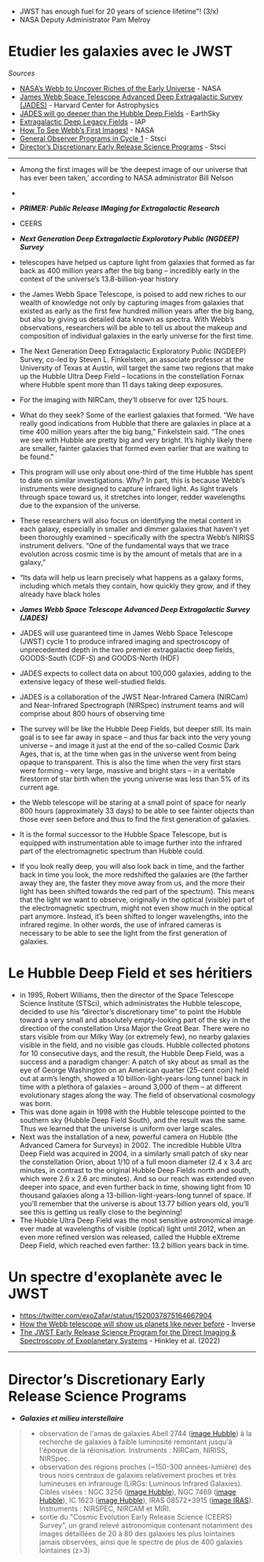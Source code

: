 - JWST has enough fuel for 20 years of science lifetime"! (3/x)
- NASA Deputy Administrator Pam Melroy

# Etudier les galaxies avec le JWST

*Sources*

- [NASA’s Webb to Uncover Riches of the Early Universe](https://www.nasa.gov/feature/goddard/2022/nasa-s-webb-to-uncover-riches-of-the-early-universe) - NASA 
- [James Webb Space Telescope Advanced Deep Extragalactic Survey (JADES)](https://pweb.cfa.harvard.edu/research/james-webb-space-telescope-advanced-deep-extragalactic-survey-jades) - Harvard Center for Astrophysics
- [JADES will go deeper than the Hubble Deep Fields](https://earthsky.org/space/jades-deep-field-surveys-epoch-of-1st-galaxies/) - EarthSky
- [Extragalactic Deep Legacy Fields](http://www.iap.fr/jwst-edls/fields.html) - IAP
- [How To See Webb’s First Images!](https://blogs.nasa.gov/webb/) - NASA 
- [General Observer Programs in Cycle 1](https://www.stsci.edu/jwst/science-execution/approved-programs/cycle-1-go) - Stsci
- [Director’s Discretionary Early Release Science Programs](https://www.stsci.edu/jwst/science-execution/approved-ers-programs) - Stsci

---

- Among the first images will be ‘the deepest image of our universe that has ever been taken,’ according to NASA administrator Bill Nelson
- 

- ***PRIMER: Public Release IMaging for Extragalactic Research***


-  CEERS

- ***Next Generation Deep Extragalactic Exploratory Public (NGDEEP) Survey***
- telescopes have helped us capture light from galaxies that formed as far back as 400 million years after the big bang – incredibly early in the context of the universe’s 13.8-billion-year history
- the James Webb Space Telescope, is poised to add new riches to our wealth of knowledge not only by capturing images from galaxies that existed as early as the first few hundred million years after the big bang, but also by giving us detailed data known as spectra. With Webb’s observations, researchers will be able to tell us about the makeup and composition of individual galaxies in the early universe for the first time.
- The Next Generation Deep Extragalactic Exploratory Public (NGDEEP) Survey, co-led by Steven L. Finkelstein, an associate professor at the University of Texas at Austin, will target the same two regions that make up the Hubble Ultra Deep Field – locations in the constellation Fornax where Hubble spent more than 11 days taking deep exposures.
- For the imaging with NIRCam, they’ll observe for over 125 hours. 
- What do they seek? Some of the earliest galaxies that formed. “We have really good indications from Hubble that there are galaxies in place at a time 400 million years after the big bang,” Finkelstein said. “The ones we see with Hubble are pretty big and very bright. It’s highly likely there are smaller, fainter galaxies that formed even earlier that are waiting to be found.”
- This program will use only about one-third of the time Hubble has spent to date on similar investigations. Why? In part, this is because Webb’s instruments were designed to capture infrared light. As light travels through space toward us, it stretches into longer, redder wavelengths due to the expansion of the universe.
- These researchers will also focus on identifying the metal content in each galaxy, especially in smaller and dimmer galaxies that haven’t yet been thoroughly examined – specifically with the spectra Webb’s NIRISS instrument delivers. “One of the fundamental ways that we trace evolution across cosmic time is by the amount of metals that are in a galaxy,”
- “Its data will help us learn precisely what happens as a galaxy forms, including which metals they contain, how quickly they grow, and if they already have black holes

- ***James Webb Space Telescope Advanced Deep Extragalactic Survey (JADES)***
- JADES will use guaranteed time in James Webb Space Telescope (JWST) cycle 1 to produce infrared imaging and spectroscopy of unprecedented depth in the two premier extragalactic deep fields, GOODS-South (CDF-S) and GOODS-North (HDF)
- JADES expects to collect data on about 100,000 galaxies, adding to the extensive legacy of these well-studied fields.
- JADES is a collaboration of the JWST Near-Infrared Camera (NIRCam) and Near-Infrared Spectrograph (NIRSpec) instrument teams and will comprise about 800 hours of observing time
- The survey will be like the Hubble Deep Fields, but deeper still. Its main goal is to see far away in space – and thus far back into the very young universe – and image it just at the end of the so-called Cosmic Dark Ages, that is, at the time when gas in the universe went from being opaque to transparent. This is also the time when the very first stars were forming – very large, massive and bright stars – in a veritable firestorm of star birth when the young universe was less than 5% of its current age.
- the Webb telescope will be staring at a small point of space for nearly 800 hours (approximately 33 days) to be able to see fainter objects than those ever seen before and thus to find the first generation of galaxies. 
-  It is the formal successor to the Hubble Space Telescope, but is equipped with instrumentation able to image further into the infrared part of the electromagnetic spectrum than Hubble could. 
-   If you look really deep, you will also look back in time, and the farther back in time you look, the more redshifted the galaxies are (the farther away they are, the faster they move away from us, and the more their light has been shifted towards the red part of the spectrum). This means that the light we want to observe, originally in the optical (visible) part of the electromagnetic spectrum, might not even show much in the optical part anymore. Instead, it’s been shifted to longer wavelengths, into the infrared regime. In other words, the use of infrared cameras is necessary to be able to see the light from the first generation of galaxies. 

# Le Hubble Deep Field et ses héritiers

- in 1995, Robert Williams, then the director of the Space Telescope Science Institute (STSci), which administrates the Hubble telescope, decided to use his “director’s discretionary time” to point the Hubble toward a very small and absolutely empty-looking part of the sky in the direction of the constellation Ursa Major the Great Bear. There were no stars visible from our Milky Way (or extremely few), no nearby galaxies visible in the field, and no visible gas clouds. Hubble collected photons for 10 consecutive days, and the result, the Hubble Deep Field, was a success and a paradigm changer: A patch of sky about as small as the eye of George Washington on an American quarter (25-cent coin) held out at arm’s length, showed a 10 billion-light-years-long tunnel back in time with a plethora of galaxies – around 3,000 of them – at different evolutionary stages along the way. The field of observational cosmology was born.
- This was done again in 1998 with the Hubble telescope pointed to the southern sky (Hubble Deep Field South), and the result was the same. Thus we learned that the universe is uniform over large scales.
- Next was the installation of a new, powerful camera on Hubble (the Advanced Camera for Surveys) in 2002. The incredible Hubble Ultra Deep Field was acquired in 2004, in a similarly small patch of sky near the constellation Orion, about 1/10 of a full moon diameter (2.4 x 3.4 arc minutes, in contrast to the original Hubble Deep Fields north and south, which were 2.6 x 2.6 arc minutes). And so our reach was extended even deeper into space, and even further back in time, showing light from 10 thousand galaxies along a 13-billion-light-years-long tunnel of space. If you’ll remember that the universe is about 13.77 billion years old, you’ll see this is getting us really close to the beginning!
- The Hubble Ultra Deep Field was the most sensitive astronomical image ever made at wavelengths of visible (optical) light until 2012, when an even more refined version was released, called the Hubble eXtreme Deep Field, which reached even farther: 13.2 billion years back in time. 

# Un spectre d'exoplanète avec le JWST

- https://twitter.com/exoZafar/status/1520037875164667904
- [How the Webb telescope will show us planets like never before](https://www.inverse.com/science/what-will-planets-will-look-like-through-jwst) - Inverse
- [The JWST Early Release Science Program for the Direct Imaging & Spectroscopy of Exoplanetary Systems](https://arxiv.org/pdf/2205.12972.pdf) - Hinkley et al. (2022)

---

# Director’s Discretionary Early Release Science Programs

- ***Galaxies et milieu interstellaire***
> * observation de l'amas de galaxies Abell 2744 ([image Hubble](https://fr.wikipedia.org/wiki/Abell_2744#/media/Fichier:Heic1401a-Abell2744-20140107.jpg)) à la recherche de galaxies à faible luminosité remontant jusqu'à l'époque de la réionisation. Instruments : NIRCam, NIRISS, NIRSpec.
> * observation des régions proches (~150-300 années-lumière) des trous noirs centraux de galaxies relativement proches et très lumineuses en infrarouge (LIRGs: Luminous Infrared Galaxies). Cibles visées : NGC 3256 ([image Hubble](https://fr.wikipedia.org/wiki/NGC_3256#/media/Fichier:Peculiar_galaxy_NGC_3256.jpg)), NGC 7469 ([image Hubble](https://fr.wikipedia.org/wiki/NGC_7469#/media/Fichier:Arp298_-_HST_-_Potw2208a.jpg)), IC 1623 ([image Hubble](https://hubblesite.org/contents/media/images/2008/16/2282-Image.html?news=true)), IRAS 08572+3915 ([image IRAS](http://prc.nao.ac.jp/extra/uos/en/no20/)). Instruments : NIRSPEC, NIRCAM et MIRI.
> * sortie du "Cosmic Evolution Early Release Science (CEERS) Survey", un grand relevé astronomique contenant notamment des images détaillées de 20 à 80 des galaxies les plus lointaines jamais observées, ainsi que le spectre de plus de 400 galaxies lointaines (z>3)
